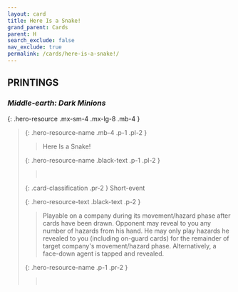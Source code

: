 ```yaml
---
layout: card
title: Here Is a Snake!
grand_parent: Cards
parent: H
search_exclude: false
nav_exclude: true
permalink: /cards/here-is-a-snake!/
---
```


## PRINTINGS


### _Middle-earth: Dark Minions_

{: .hero-resource .mx-sm-4 .mx-lg-8 .mb-4 }
> {: .hero-resource-name .mb-4 .p-1 .pl-2 }
> > <div class="card-mp"></div>
> > <div class="card-name">Here Is a Snake!</div>
>
> {: .hero-resource-name .black-text .p-1 .pl-2 }
> > &nbsp;
>
> {: .card-classification .pr-2 }
> Short-event
>
> {: .hero-resource-text .black-text .p-2 }
> > Playable on a company during its movement/hazard phase after cards have been drawn. Opponent may reveal to you any number of hazards from his hand. He may only play hazards he revealed to you (including on-guard cards) for the remainder of target company's movement/hazard phase. Alternatively, a face-down agent is tapped and revealed. 
> 
> {: .hero-resource-name .p-1 .pr-2 }
> > <div class="card-shield"></div>
> > <div class="card-corruption">&nbsp;</div>
